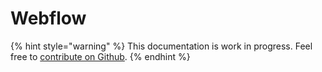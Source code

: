 # Webflow

{% hint style="warning" %}
This documentation is work in progress. Feel free to [contribute on Github](https://github.com/surjithctly/web3forms-docs).
{% endhint %}

